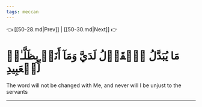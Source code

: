 ```yaml
---
tags: meccan
---
```


👈 [[50-28.md|Prev]] | [[50-30.md|Next]] 👉

# مَا يُبَدَّلُ ٱلۡقَوۡلُ لَدَيَّ وَمَآ أَنَا۠ بِظَلَّـٰمٖ لِّلۡعَبِيدِ

The word will not be changed with Me, and never will I be unjust to the servants

---


